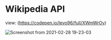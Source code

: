 # Wikipedia API

view: (https://codepen.io/levo96/full/XWmWrOv)

![Screenshot from 2021-02-28 19-23-03](https://user-images.githubusercontent.com/52494718/109429244-fab6c900-79fa-11eb-80e0-823eb785b8d6.png)




